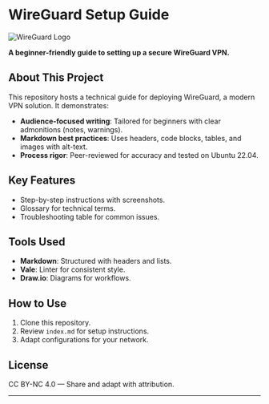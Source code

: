 # WireGuard Setup Guide  

![WireGuard Logo](assets/wireguard-logo.png)  

**A beginner-friendly guide to setting up a secure WireGuard VPN.**  

## About This Project  
This repository hosts a technical guide for deploying WireGuard, a modern VPN solution. It demonstrates:  
- **Audience-focused writing**: Tailored for beginners with clear admonitions (notes, warnings).  
- **Markdown best practices**: Uses headers, code blocks, tables, and images with alt-text.  
- **Process rigor**: Peer-reviewed for accuracy and tested on Ubuntu 22.04.  

## Key Features  
- Step-by-step instructions with screenshots.  
- Glossary for technical terms.  
- Troubleshooting table for common issues.  

## Tools Used  
- **Markdown**: Structured with headers and lists.  
- **Vale**: Linter for consistent style.  
- **Draw.io**: Diagrams for workflows.  

## How to Use  
1. Clone this repository.  
2. Review `index.md` for setup instructions.  
3. Adapt configurations for your network.  

## License  
CC BY-NC 4.0 — Share and adapt with attribution.  

---